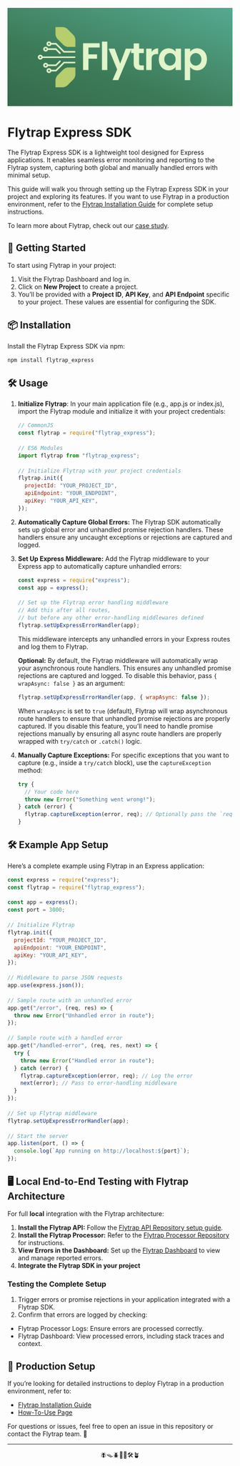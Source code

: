 ![Organization Logo](https://raw.githubusercontent.com/getflytrap/.github/main/profile/flytrap_logo.png)

# Flytrap Express SDK

The Flytrap Express SDK is a lightweight tool designed for Express applications. It enables seamless error monitoring and reporting to the Flytrap system, capturing both global and manually handled errors with minimal setup.

This guide will walk you through setting up the Flytrap Express SDK in your project and exploring its features. If you want to use Flytrap in a production environment, refer to the [Flytrap Installation Guide](https://github.com/getflytrap/flytrap_terraform) for complete setup instructions.

To learn more about Flytrap, check out our [case study](https://getflytrap.github.io/).

## 🚀 Getting Started

To start using Flytrap in your project:

1. Visit the Flytrap Dashboard and log in.
2. Click on **New Project** to create a project.
3. You’ll be provided with a **Project ID**, **API Key**, and **API Endpoint** specific to your project. These values are essential for configuring the SDK.

## 📦 Installation

Install the Flytrap Express SDK via npm:

```bash
npm install flytrap_express
```

## 🛠️ Usage

1. **Initialize Flytrap**: In your main application file (e.g., app.js or index.js), import the Flytrap module and initialize it with your project credentials:

    ```javascript
    // CommonJS
    const flytrap = require("flytrap_express");

    // ES6 Modules
    import flytrap from "flytrap_express";

    // Initialize Flytrap with your project credentials
    flytrap.init({
      projectId: "YOUR_PROJECT_ID",
      apiEndpoint: "YOUR_ENDPOINT",
      apiKey: "YOUR_API_KEY",
    });
    ```
2. **Automatically Capture Global Errors:** The Flytrap SDK automatically sets up global error and unhandled promise rejection handlers. These handlers ensure any uncaught exceptions or rejections are captured and logged.

3. **Set Up Express Middleware:** Add the Flytrap middleware to your Express app to automatically capture unhandled errors:

    ```javascript
    const express = require("express");
    const app = express();

    // Set up the Flytrap error handling middleware
    // Add this after all routes,
    // but before any other error-handling middlewares defined
    flytrap.setUpExpressErrorHandler(app);
    ```

    This middleware intercepts any unhandled errors in your Express routes and log them to Flytrap.

    **Optional:** By default, the Flytrap middleware will automatically wrap your asynchronous route handlers. This ensures any unhandled promise rejections are captured and logged. To disable this behavior, pass `{ wrapAsync: false }` as an argument:

    ```javascript
    flytrap.setUpExpressErrorHandler(app, { wrapAsync: false });
    ```

    When `wrapAsync` is set to `true` (default), Flytrap will wrap asynchronous route handlers to ensure that unhandled promise rejections are properly captured. If you disable this feature, you’ll need to handle promise rejections manually by ensuring all async route handlers are properly wrapped with `try/catch` or `.catch()` logic.

3. **Manually Capture Exceptions:** For specific exceptions that you want to capture (e.g., inside a `try/catch` block), use the `captureException` method:

    ```javascript
    try {
      // Your code here
      throw new Error("Something went wrong!");
    } catch (error) {
      flytrap.captureException(error, req); // Optionally pass the `req` object for additional context
    }
    ```

## 🛠️ Example App Setup

Here’s a complete example using Flytrap in an Express application:

```javascript
const express = require("express");
const flytrap = require("flytrap_express");

const app = express();
const port = 3000;

// Initialize Flytrap
flytrap.init({
  projectId: "YOUR_PROJECT_ID",
  apiEndpoint: "YOUR_ENDPOINT",
  apiKey: "YOUR_API_KEY",
});

// Middleware to parse JSON requests
app.use(express.json());

// Sample route with an unhandled error
app.get("/error", (req, res) => {
  throw new Error("Unhandled error in route");
});

// Sample route with a handled error
app.get("/handled-error", (req, res, next) => {
  try {
    throw new Error("Handled error in route");
  } catch (error) {
    flytrap.captureException(error, req); // Log the error
    next(error); // Pass to error-handling middleware
  }
});

// Set up Flytrap middleware
flytrap.setUpExpressErrorHandler(app);

// Start the server
app.listen(port, () => {
  console.log(`App running on http://localhost:${port}`);
});
```

## 🖥️ Local End-to-End Testing with Flytrap Architecture

For full **local** integration with the Flytrap architecture:

1. **Install the Flytrap API:** Follow the [Flytrap API Repository setup guide](https://github.com/getflytrap/flytrap_api).
2. **Install the Flytrap Processor:** Refer to the [Flytrap Processor Repository](https://github.com/getflytrap/flytrap_processor) for instructions.
3. **View Errors in the Dashboard:** Set up the [Flytrap Dashboard](https://github.com/getflytrap/flytrap_ui) to view and manage reported errors.
4. **Integrate the Flytrap SDK in your project**

### Testing the Complete Setup
1. Trigger errors or promise rejections in your application integrated with a Flytrap SDK.
2. Confirm that errors are logged by checking:
  - Flytrap Processor Logs: Ensure errors are processed correctly.
  - Flytrap Dashboard: View processed errors, including stack traces and context.

## 🚀 Production Setup
If you’re looking for detailed instructions to deploy Flytrap in a production environment, refer to:

- [Flytrap Installation Guide](https://github.com/getflytrap/flytrap_terraform)
- [How-To-Use Page](https://getflytrap.github.io/)

For questions or issues, feel free to open an issue in this repository or contact the Flytrap team. 🚀

---

<div align="center">
  🪰🪤🪲🌱🚦🛠️🪴
</div>
